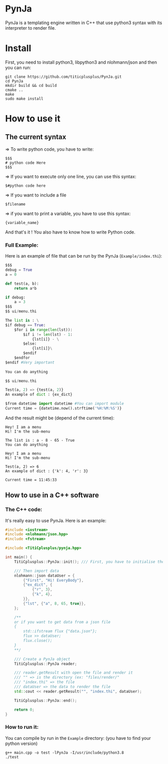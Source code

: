 # PynJa

PynJa is a templating engine written in C++ that use python3 syntax with its interpreter to render file.

# Install

First, you need to install python3, libpython3 and nlohmann/json and then you can run:

```
git clone https://github.com/titicplusplus/PynJa.git
cd PynJa
mkdir build && cd build
cmake ..
make
sudo make install
```

# How to use it

## The current syntax

=> To write python code, you have to write:
```
$$$
# python code Here
$$$
```

=> If you want to execute only one line, you can use this syntax:
```
$#python code here
```

=> If you want to include a file
```
$filename
```

=> if you want to print a variable, you have to use this syntax:
```
{variable_name}
```

And that's it !
You also have to know how to write Python code.

### Full Example:

Here is an example of file that can be run by the PynJa (`Example/index.thi`):

```python
$$$
debug = True
a = 0

def test(a, b):
	return a*b

if debug:
	a = 3
$$$
$$ ui/menu.thi

The list is : \
$if debug == True:
	$for i in range(len(lst)):
		$if i != len(lst) - 1:
			{lst[i]} - \
		$else:
			{lst[i]}\
		$endif
	$endfor
$endif #Very important
	
You can do anything

$$ ui/menu.thi

Test(a, 2) => {test(a, 2)}
An example of dict : {ex_dict}

$from datetime import datetime #You can import module
Current time = {datetime.now().strftime('%H:%M:%S')}
```

And the result might be (depend of the current time):

```
Hey! I am a menu
Hi! I'm the sub-menu

The list is : a - 8 - 65 - True	
You can do anything

Hey! I am a menu
Hi! I'm the sub-menu

Test(a, 2) => 6
An example of dict : {'k': 4, 'r': 3}

Current time = 11:45:33
```

## How to use in a C++ software

### The C++ code:

It's really easy to use PynJa.
Here is an example:

```cpp
#include <iostream>
#include <nlohmann/json.hpp>
#include <fstream>

#include <TitiCplusplus/pynja.hpp>

int main() {
	TitiCplusplus::PynJa::init(); /// First, you have to initialise the library, very important !!!

	/// Then import data
	nlohmann::json dataUser = {
		{"First", "Hi! EveryBody"},
		{"ex_dict", {
			{"r", 3},
			{"k", 4},
		}},
		{"lst", {"a", 8, 65, true}},
	};

	/**
	or if you want to get data from a json file
	{
		std::ifstream flux {"data.json"};
		flux >> dataUser;
		flux.close();
	}
	**/

	/// Create a PynJa object
	TitiCplusplus::PynJa reader;

	/// reader.getResult with open the file and render it
	/// "" => is the directory (ex: "files/render/"
	/// "index.thi" => the file
	/// dataUser => the data to render the file
	std::cout << reader.getResult("", "index.thi", dataUser);

	TitiCplusplus::PynJa::end();

	return 0;
}
```

### How to run it:

You can compile by run in the `Example` directory:
(you have to find your python version)
```
g++ main.cpp -o test -lPynJa -I/usr/include/python3.8
./test
```



